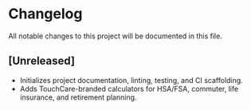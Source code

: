 # Changelog

All notable changes to this project will be documented in this file.

## [Unreleased]
- Initializes project documentation, linting, testing, and CI scaffolding.
- Adds TouchCare-branded calculators for HSA/FSA, commuter, life insurance, and retirement planning.
